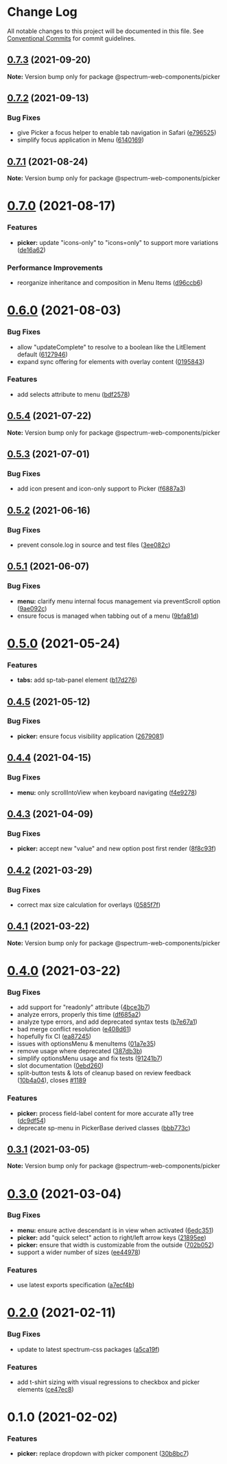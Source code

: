 # Change Log

All notable changes to this project will be documented in this file.
See [Conventional Commits](https://conventionalcommits.org) for commit guidelines.

## [0.7.3](https://github.com/adobe/spectrum-web-components/compare/@spectrum-web-components/picker@0.7.2...@spectrum-web-components/picker@0.7.3) (2021-09-20)

**Note:** Version bump only for package @spectrum-web-components/picker

## [0.7.2](https://github.com/adobe/spectrum-web-components/compare/@spectrum-web-components/picker@0.7.1...@spectrum-web-components/picker@0.7.2) (2021-09-13)

### Bug Fixes

-   give Picker a focus helper to enable tab navigation in Safari ([e796525](https://github.com/adobe/spectrum-web-components/commit/e7965251651b42e28bfbcaf752f2ab9b19700835))
-   simplify focus application in Menu ([6140169](https://github.com/adobe/spectrum-web-components/commit/61401699b36298b6f11cc80703aff664cbb867a7))

## [0.7.1](https://github.com/adobe/spectrum-web-components/compare/@spectrum-web-components/picker@0.7.0...@spectrum-web-components/picker@0.7.1) (2021-08-24)

**Note:** Version bump only for package @spectrum-web-components/picker

# [0.7.0](https://github.com/adobe/spectrum-web-components/compare/@spectrum-web-components/picker@0.6.0...@spectrum-web-components/picker@0.7.0) (2021-08-17)

### Features

-   **picker:** update "icons-only" to "icons=only" to support more variations ([de16a62](https://github.com/adobe/spectrum-web-components/commit/de16a628f6ec7cfcbe405c71414bef6ed72b1726))

### Performance Improvements

-   reorganize inheritance and composition in Menu Items ([d96ccb6](https://github.com/adobe/spectrum-web-components/commit/d96ccb621833277444d69535126c3669343c2eaf))

# [0.6.0](https://github.com/adobe/spectrum-web-components/compare/@spectrum-web-components/picker@0.5.4...@spectrum-web-components/picker@0.6.0) (2021-08-03)

### Bug Fixes

-   allow "updateComplete" to resolve to a boolean like the LitElement default ([6127946](https://github.com/adobe/spectrum-web-components/commit/6127946fd3ffd048a30b7eb4bf6aadf9e7c8752a))
-   expand sync offering for elements with overlay content ([0195843](https://github.com/adobe/spectrum-web-components/commit/0195843e9efac5760a78fa302d91139c84ea5747))

### Features

-   add selects attribute to menu ([bdf2578](https://github.com/adobe/spectrum-web-components/commit/bdf25780e56c7b92368904dce2a02f2594c364a2))

## [0.5.4](https://github.com/adobe/spectrum-web-components/compare/@spectrum-web-components/picker@0.5.3...@spectrum-web-components/picker@0.5.4) (2021-07-22)

**Note:** Version bump only for package @spectrum-web-components/picker

## [0.5.3](https://github.com/adobe/spectrum-web-components/compare/@spectrum-web-components/picker@0.5.2...@spectrum-web-components/picker@0.5.3) (2021-07-01)

### Bug Fixes

-   add icon present and icon-only support to Picker ([f6887a3](https://github.com/adobe/spectrum-web-components/commit/f6887a34e228473e33893c81017492bf3e8fd6c3))

## [0.5.2](https://github.com/adobe/spectrum-web-components/compare/@spectrum-web-components/picker@0.5.1...@spectrum-web-components/picker@0.5.2) (2021-06-16)

### Bug Fixes

-   prevent console.log in source and test files ([3ee082c](https://github.com/adobe/spectrum-web-components/commit/3ee082ceadd9eeef167bb8ac6241fe1501e4426c))

## [0.5.1](https://github.com/adobe/spectrum-web-components/compare/@spectrum-web-components/picker@0.5.0...@spectrum-web-components/picker@0.5.1) (2021-06-07)

### Bug Fixes

-   **menu:** clarify menu internal focus management via preventScroll option ([9ae092c](https://github.com/adobe/spectrum-web-components/commit/9ae092c7d09ef9359dbf9ed9373aef0650967f40))
-   ensure focus is managed when tabbing out of a menu ([9bfa81d](https://github.com/adobe/spectrum-web-components/commit/9bfa81d8a677d6c0ab5ac5cd618498496761c69b))

# [0.5.0](https://github.com/adobe/spectrum-web-components/compare/@spectrum-web-components/picker@0.4.5...@spectrum-web-components/picker@0.5.0) (2021-05-24)

### Features

-   **tabs:** add sp-tab-panel element ([b17d276](https://github.com/adobe/spectrum-web-components/commit/b17d2765cf415578a31e5fa23515c25ff4c3922d))

## [0.4.5](https://github.com/adobe/spectrum-web-components/compare/@spectrum-web-components/picker@0.4.4...@spectrum-web-components/picker@0.4.5) (2021-05-12)

### Bug Fixes

-   **picker:** ensure focus visibility application ([2679081](https://github.com/adobe/spectrum-web-components/commit/2679081978788bd68b5e2c9cd1c05161cc571446))

## [0.4.4](https://github.com/adobe/spectrum-web-components/compare/@spectrum-web-components/picker@0.4.3...@spectrum-web-components/picker@0.4.4) (2021-04-15)

### Bug Fixes

-   **menu:** only scrollIntoView when keyboard navigating ([f4e9278](https://github.com/adobe/spectrum-web-components/commit/f4e9278048287a45bba2da25144834b0b8297c66))

## [0.4.3](https://github.com/adobe/spectrum-web-components/compare/@spectrum-web-components/picker@0.4.2...@spectrum-web-components/picker@0.4.3) (2021-04-09)

### Bug Fixes

-   **picker:** accept new "value" and new option post first render ([8f8c93f](https://github.com/adobe/spectrum-web-components/commit/8f8c93f1045b07d5e108769c4efffa54213d20e3))

## [0.4.2](https://github.com/adobe/spectrum-web-components/compare/@spectrum-web-components/picker@0.4.1...@spectrum-web-components/picker@0.4.2) (2021-03-29)

### Bug Fixes

-   correct max size calculation for overlays ([0585f7f](https://github.com/adobe/spectrum-web-components/commit/0585f7f30bf502d147bd467a942ee180656b2413))

## [0.4.1](https://github.com/adobe/spectrum-web-components/compare/@spectrum-web-components/picker@0.4.0...@spectrum-web-components/picker@0.4.1) (2021-03-22)

**Note:** Version bump only for package @spectrum-web-components/picker

# [0.4.0](https://github.com/adobe/spectrum-web-components/compare/@spectrum-web-components/picker@0.3.1...@spectrum-web-components/picker@0.4.0) (2021-03-22)

### Bug Fixes

-   add support for "readonly" attribute ([4bce3b7](https://github.com/adobe/spectrum-web-components/commit/4bce3b7b6910ac50e80efe6a8f63f57843feafb3))
-   analyze errors, properly this time ([df685a2](https://github.com/adobe/spectrum-web-components/commit/df685a20f57379442d54f026b8ad7cef474a067b))
-   analyze type errors, and add deprecated syntax tests ([b7e67a1](https://github.com/adobe/spectrum-web-components/commit/b7e67a103d5a3bb355a8ee4682ef9621d8d59872))
-   bad merge conflict resolution ([e408d61](https://github.com/adobe/spectrum-web-components/commit/e408d61c82ee4ea8463be7d76f480b260fd5aa30))
-   hopefully fix CI ([ea87245](https://github.com/adobe/spectrum-web-components/commit/ea87245359128ad4f9d790d2dc5d5dd36208bc25))
-   issues with optionsMenu & menuItems ([01a7e35](https://github.com/adobe/spectrum-web-components/commit/01a7e35099cef1d8185e79ee94dfad36ece7ba8d))
-   remove <sp-menu> usage where deprecated ([387db3b](https://github.com/adobe/spectrum-web-components/commit/387db3be95c98ab220e517fe12a4db7a2496fe5f))
-   simplify optionsMenu usage and fix tests ([91241b7](https://github.com/adobe/spectrum-web-components/commit/91241b7bddc434c7220fc0fbd65389d0ca38f674))
-   slot documentation ([0ebd260](https://github.com/adobe/spectrum-web-components/commit/0ebd2609bad9e95ee24428cb2fa666d23bdb85f8))
-   split-button tests & lots of cleanup based on review feedback ([10b4a04](https://github.com/adobe/spectrum-web-components/commit/10b4a04c5791d1acd9e59d48a8960b9c17aa89c7)), closes [#1189](https://github.com/adobe/spectrum-web-components/issues/1189)

### Features

-   **picker:** process field-label content for more accurate a11y tree ([dc9df54](https://github.com/adobe/spectrum-web-components/commit/dc9df54d052edc46c2399f0f7b12d3b5d4aff740))
-   deprecate sp-menu in PickerBase derived classes ([bbb773c](https://github.com/adobe/spectrum-web-components/commit/bbb773c915587b9d92875e333a6b422ec878a8ea))

## [0.3.1](https://github.com/adobe/spectrum-web-components/compare/@spectrum-web-components/picker@0.3.0...@spectrum-web-components/picker@0.3.1) (2021-03-05)

**Note:** Version bump only for package @spectrum-web-components/picker

# [0.3.0](https://github.com/adobe/spectrum-web-components/compare/@spectrum-web-components/picker@0.2.0...@spectrum-web-components/picker@0.3.0) (2021-03-04)

### Bug Fixes

-   **menu:** ensure active descendant is in view when activated ([6edc351](https://github.com/adobe/spectrum-web-components/commit/6edc3518fd305cbd35b74f013546bb32aef7616b))
-   **picker:** add "quick select" action to right/left arrow keys ([21895ee](https://github.com/adobe/spectrum-web-components/commit/21895eed8d194b0a570cbb2bafeaa06c9511bf27))
-   **picker:** ensure that width is customizable from the outside ([702b052](https://github.com/adobe/spectrum-web-components/commit/702b052f9ea1686d2a964648d4bb1d365178160f))
-   support a wider number of sizes ([ee44978](https://github.com/adobe/spectrum-web-components/commit/ee4497830da0d3bc63d4414ad5548291a39588c7))

### Features

-   use latest exports specification ([a7ecf4b](https://github.com/adobe/spectrum-web-components/commit/a7ecf4b6da7996f36a8a89f62cc2384709497008))

# [0.2.0](https://github.com/adobe/spectrum-web-components/compare/@spectrum-web-components/picker@0.1.0...@spectrum-web-components/picker@0.2.0) (2021-02-11)

### Bug Fixes

-   update to latest spectrum-css packages ([a5ca19f](https://github.com/adobe/spectrum-web-components/commit/a5ca19f67d5b3f0951667c4441d4d977bf1e0937))

### Features

-   add t-shirt sizing with visual regressions to checkbox and picker elements ([ce47ec8](https://github.com/adobe/spectrum-web-components/commit/ce47ec88bd2c6c8d236c05826d28b2d0dadf12b8))

# 0.1.0 (2021-02-02)

### Features

-   **picker:** replace dropdown with picker component ([30b8bc7](https://github.com/adobe/spectrum-web-components/commit/30b8bc791be37ba53a12244f3dd2cccd55c490a3))
